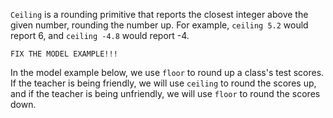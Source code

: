 `Ceiling` is a rounding primitive that reports the closest integer above the given number, rounding the number up. For example, `ceiling 5.2` would report 6, and `ceiling -4.8` would report -4.



```
FIX THE MODEL EXAMPLE!!!
```



In the model example below, we use `floor` to round up a class's test scores. If the teacher is being friendly, we will use `ceiling` to round the scores up, and if the teacher is being unfriendly, we will use `floor` to round the scores down. 

